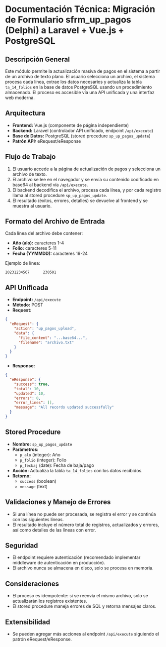 # Documentación Técnica: Migración de Formulario sfrm_up_pagos (Delphi) a Laravel + Vue.js + PostgreSQL

## Descripción General
Este módulo permite la actualización masiva de pagos en el sistema a partir de un archivo de texto plano. El usuario selecciona un archivo, el sistema procesa cada línea, extrae los datos necesarios y actualiza la tabla `ta_14_folios` en la base de datos PostgreSQL usando un procedimiento almacenado. El proceso es accesible vía una API unificada y una interfaz web moderna.

## Arquitectura
- **Frontend:** Vue.js (componente de página independiente)
- **Backend:** Laravel (controlador API unificado, endpoint `/api/execute`)
- **Base de Datos:** PostgreSQL (stored procedure `sp_up_pagos_update`)
- **Patrón API:** eRequest/eResponse

## Flujo de Trabajo
1. El usuario accede a la página de actualización de pagos y selecciona un archivo de texto.
2. El archivo se lee en el navegador y se envía su contenido codificado en base64 al backend vía `/api/execute`.
3. El backend decodifica el archivo, procesa cada línea, y por cada registro llama al stored procedure `sp_up_pagos_update`.
4. El resultado (éxitos, errores, detalles) se devuelve al frontend y se muestra al usuario.

## Formato del Archivo de Entrada
Cada línea del archivo debe contener:
- **Año (alo):** caracteres 1-4
- **Folio:** caracteres 5-11
- **Fecha (YYMMDD):** caracteres 19-24

Ejemplo de línea:
```
20231234567      230501
```

## API Unificada
- **Endpoint:** `/api/execute`
- **Método:** POST
- **Request:**
```json
{
  "eRequest": {
    "action": "up_pagos_upload",
    "data": {
      "file_content": "...base64...",
      "filename": "archivo.txt"
    }
  }
}
```
- **Response:**
```json
{
  "eResponse": {
    "success": true,
    "total": 10,
    "updated": 10,
    "errors": 0,
    "error_lines": [],
    "message": "All records updated successfully"
  }
}
```

## Stored Procedure
- **Nombre:** `sp_up_pagos_update`
- **Parámetros:**
  - `p_alo` (integer): Año
  - `p_folio` (integer): Folio
  - `p_fecbaj` (date): Fecha de baja/pago
- **Acción:** Actualiza la tabla `ta_14_folios` con los datos recibidos.
- **Retorno:**
  - `success` (boolean)
  - `message` (text)

## Validaciones y Manejo de Errores
- Si una línea no puede ser procesada, se registra el error y se continúa con las siguientes líneas.
- El resultado incluye el número total de registros, actualizados y errores, así como detalles de las líneas con error.

## Seguridad
- El endpoint requiere autenticación (recomendado implementar middleware de autenticación en producción).
- El archivo nunca se almacena en disco, solo se procesa en memoria.

## Consideraciones
- El proceso es idempotente: si se reenvía el mismo archivo, solo se actualizarán los registros existentes.
- El stored procedure maneja errores de SQL y retorna mensajes claros.

## Extensibilidad
- Se pueden agregar más acciones al endpoint `/api/execute` siguiendo el patrón eRequest/eResponse.
